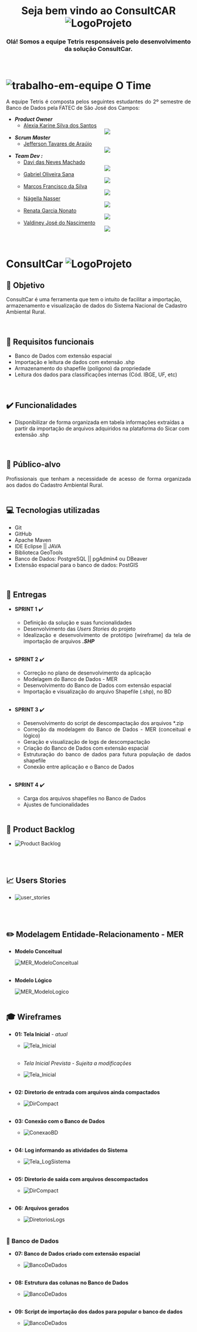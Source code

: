 ﻿<div style = "text-align:center">

# Seja bem vindo ao  ConsultCAR ![LogoProjeto](/resource/images/LogoConsultCAR_50px.png "LogoProjeto")

</div>
<div style="text-align:center">

### Olá! Somos a equipe Tetris responsáveis pelo desenvolvimento da solução ConsultCar.

</div>
<br>

# ![trabalho-em-equipe](https://user-images.githubusercontent.com/81206214/120873313-f65cf780-c577-11eb-8ba2-15d1925c0e4b.png)   O Time 
<div class="time" style= "text-align:justify">
A equipe Tetris é composta pelos seguintes estudantes do 2º semestre de Banco de Dados pela FATEC de São José dos Campos:

- ***Product Owner***
  - [Alexia Karine Silva dos Santos](https://github.com/alexiakarine) [<center><img src="https://github.com/equipe-tetris/ConsultCAR/blob/master/resource/images/linkedin.png" /></center>](https://www.linkedin.com/in/alexia-karine-silva-5b0a79116/)
- ***Scrum Master***
  - [Jefferson Tavares de Araújo](https://github.com/jefferson-tavares-araujo) [<center><img src="https://github.com/equipe-tetris/ConsultCAR/blob/master/resource/images/linkedin.png" /></center>](https://www.linkedin.com/in/jeffersontavaresaraujo/)
- ***Team Dev :***
  - [Davi das Neves Machado](https://github.com/machadondavi) [<center><img src="https://github.com/equipe-tetris/ConsultCAR/blob/master/resource/images/linkedin.png" /></center>](https://www.linkedin.com/in/davinevesmachado/)
  - [Gabriel Oliveira Sana](https://github.com/gabsana) [<center><img src="https://github.com/equipe-tetris/ConsultCAR/blob/master/resource/images/linkedin.png" /></center>](https://www.linkedin.com/in/gabriel-sana-ba91a4147/)
  - [Marcos Francisco da Silva](https://github.com/MARCOS575) [<center><img src="https://github.com/equipe-tetris/ConsultCAR/blob/master/resource/images/linkedin.png" /></center>](https://www.linkedin.com/in/marcos-francisco-411800201)
  - [Nágella Nasser](https://github.com/nagellanasser) [<center><img src="https://github.com/equipe-tetris/ConsultCAR/blob/master/resource/images/linkedin.png" /></center>](https://www.linkedin.com/in/nagellanasser/)
  - [Renata Garcia Nonato](https://github.com/RenataGarciaNonato) [<center><img src="https://github.com/equipe-tetris/ConsultCAR/blob/master/resource/images/linkedin.png" /></center>](https://www.linkedin.com/mwlite/in/renata-garcia-2a84821b7)
  - [Valdiney José do Nascimento](https://github.com/Valdineynascimento) [<center><img src="https://github.com/equipe-tetris/ConsultCAR/blob/master/resource/images/linkedin.png" /></center>](https://www.linkedin.com/in/valdiney-jos%C3%A9-do-nascimento-68a136214/)
</div>
<br>

#  ConsultCar ![LogoProjeto](/resource/images/LogoConsultCAR_50px.png "LogoProjeto")

## :dart: Objetivo  
ConsultCar é uma ferramenta que tem o intuito de facilitar a importação, armazenamento e visualização de dados do Sistema Nacional de Cadastro Ambiental Rural.
</div>
<br>

## :pencil: Requisitos funcionais 

- Banco de Dados com extensão espacial
- Importação e leitura de dados com extensão .shp
- Armazenamento do shapefile (polígono) da propriedade
- Leitura dos dados para classificações internas (Cód. IBGE, UF, etc)
  
<br>

## :heavy_check_mark: Funcionalidades 

- Disponibilizar de forma organizada em tabela informações extraídas a partir da importação de arquivos adquiridos na plataforma do Sicar com extensão .shp 
<br>

## :dart: Público-alvo 

<div class="publico-alvo" style= "text-align:justify">
Profissionais que tenham a necessidade de acesso de forma organizada aos dados do Cadastro  Ambiental Rural.
</div>
<br>

## :computer: Tecnologias utilizadas 
<div class="tecnologias" style= "text-align:justify">

- Git
- GitHub
- Apache Maven
- IDE Eclipse || JAVA
- Biblioteca GeoTools
- Banco de Dados: PostgreSQL || pgAdmin4 ou DBeaver
- Extensão espacial para o banco de dados: PostGIS

</div>
<br>

## :email: Entregas 
<div class="sprints" style= "text-align:justify">

- **SPRINT 1** :heavy_check_mark:
  - Definição da solução e suas funcionalidades
  - Desenvolvimento das _Users Stories_ do projeto
  - Idealização e desenvolvimento de protótipo [wireframe] da tela de importação de arquivos _**.SHP**_
<br><br>  

- **SPRINT 2** :heavy_check_mark:
  - Correção no plano de desenvolvimento da aplicação
  - Modelagem do Banco de Dados - MER
  - Desenvolvimento do Banco de Dados com extensão espacial
  - Importação e visualização do arquivo Shapefile (.shp), no BD
<br><br>

- **SPRINT 3** :heavy_check_mark:
  - Desenvolvimento do script de descompactação dos arquivos *.zip
  - Correção da modelagem do Banco de Dados - MER (conceitual e lógico)
  - Geração e visualização de logs de descompactação
  - Criação do Banco de Dados com extensão espacial
  - Estruturação do banco de dados para futura população de dados shapefile
  - Conexão entre aplicação e o Banco de Dados 
<br><br> 

- **SPRINT 4** :heavy_check_mark:
  - Carga dos arquivos shapefiles no Banco de Dados
  - Ajustes de funcionalidades
<br><br> 
</div>

## :page_with_curl: Product Backlog  
<div class="users-stories" style= "text-align:justify">

- ![Product Backlog](./resource/images/backlog_novo.jpeg "Backlog - Necessidades do Cliente")
<br>  
</div>
<br>

## :chart_with_upwards_trend: Users Stories 
<div class="users-stories" style= "text-align:justify">

- ![user_stories](https://user-images.githubusercontent.com/81206214/120247320-766a2100-c249-11eb-8946-7060f9ae8fa8.jpg)

<br>  
</div>
<br>

## :pencil2: Modelagem Entidade-Relacionamento - MER 
<div class="mer" style= "text-align:justify">

- **Modelo Conceitual**
  
   ![MER_ModeloConceitual](./resource/images/Modelo_Conceitual_API.jpg "MER_Conceitual_ConsultCAR")
<br><br>

- **Modelo Lógico**
  
   ![MER_ModeloLogico](./resource/images/Modelo_Lógico_API.jpg "MER_Lógico_ConsultCAR")
<br><br>
</div>

## :mortar_board: Wireframes 
<div class="wireframes" style= "text-align:justify">

- **01: Tela Inicial** *- atual*
  - ![Tela_Inicial](./resource/images/telas/aplicacao/Wireframe_telaPrincipal.jpeg "Tela Inicial Protótipo ConsultCAR")
<br><br>

  - *Tela Inicial Prevista - Sujeita a modificações* 
  - ![Tela_Inicial](./resource/images/frame_consultcar.png "Tela do Software ConsultCar")
<br><br>

- **02: Diretorio de entrada com arquivos ainda compactados**
  - ![DirCompact](./resource/images/telas/aplicacao/Wireframe_telaDirEntrada.arqComp.jpeg "Diretório com arquivos ainda compactados ConsultCAR")
<br><br>

- **03: Conexão com o Banco de Dados**
  - ![ConexaoBD](./resource/images/telas/aplicacao/Wireframe_telaConexaoBemSucedida.jpeg "Tela de confirmação de conexão com banco de dados ConsultCAR")
<br><br>

- **04: Log informando as atividades do Sistema**
  - ![Tela_LogSistema](./resource/images/telas/aplicacao/Wireframe_telaLog.jpeg "Tela de logs das atividades do Sistema ConsultCAR")
<br><br>

- **05: Diretorio de saída com arquivos descompactados**
  - ![DirCompact](./resource/images/telas/aplicacao/Wireframe_telaDirSaida.arqDescomp.jpeg "Diretório com arquivos descompactados ConsultCAR")
<br><br>

- **06: Arquivos gerados**
  - ![DiretoriosLogs](./resource/images/telas/aplicacao/Wireframe_telaArqLogGerados.jpeg "Diretório de arquivos gerados ConsultCAR")
<br><br>

### :newspaper: **Banco de Dados** 
- **07: Banco de Dados criado com extensão espacial**
  - ![BancoDeDados](./resource/images/telas/bancoDeDados/Wireframe_BD.jpeg "Banco de Dados criado ConsultCAR")
<br><br>

- **08: Estrutura das colunas no Banco de Dados** 
  - ![BancoDeDados](./resource/images/telas/bancoDeDados/Wireframe_ColunasBD.jpeg "Banco de Dados estrutura colunas ConsultCAR")
<br><br>

- **09: Script de importação dos dados para popular o banco de dados**
  - ![BancoDeDados](./resource/images/telas/bancoDeDados/Wireframe_CodigoBD.jpeg "Banco de Dados parte do script ConsultCAR")
<br><br>

</div>

<br>
<!--
## Tela do Software :pager:
<div class="Modelo Conceitual" style= "text-align:justify">
 
<!-- ![Tela do Software](/resource/images/frame_consultcar.png "Tela do Software ConsultCar")

<br>  
</div>
<br>
-->


